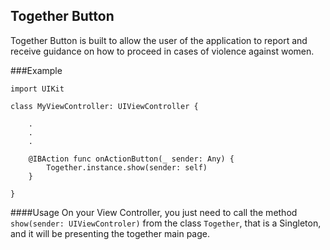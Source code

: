## Together Button
Together Button is built to allow the user of the application to report and receive guidance on how to proceed in cases of violence against women.

###Example
```
import UIKit

class MyViewController: UIViewController {

	.
	.
	.

	@IBAction func onActionButton(_ sender: Any) {
		Together.instance.show(sender: self)
    }

}
```

####Usage
On your View Controller, you just need to call the method ```show(sender: UIViewControler)``` from the class ```Together```, that is a Singleton, and it will be presenting the together main page.